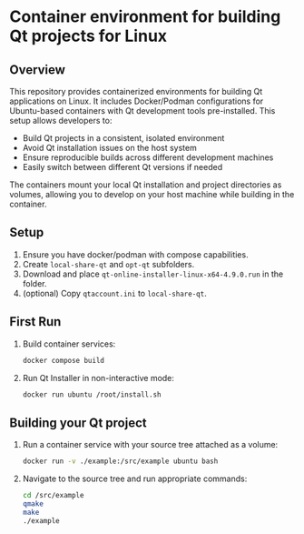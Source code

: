 # Container environment for building Qt projects for Linux

## Overview

This repository provides containerized environments for building Qt applications on Linux. It includes Docker/Podman configurations for Ubuntu-based containers with Qt development tools pre-installed. This setup allows developers to:

- Build Qt projects in a consistent, isolated environment
- Avoid Qt installation issues on the host system
- Ensure reproducible builds across different development machines
- Easily switch between different Qt versions if needed

The containers mount your local Qt installation and project directories as volumes, allowing you to develop on your host machine while building in the container.


## Setup

1. Ensure you have docker/podman with compose capabilities.
2. Create `local-share-qt` and `opt-qt` subfolders.
3. Download and place `qt-online-installer-linux-x64-4.9.0.run` in the folder. 
3. (optional) Copy `qtaccount.ini` to `local-share-qt`.

## First Run

1. Build container services:
    ```sh
    docker compose build
    ```
2. Run Qt Installer in non-interactive mode:
    ```sh
    docker run ubuntu /root/install.sh
    ```

## Building your Qt project

1. Run a container service with your source tree attached as a volume:
    ```sh
    docker run -v ./example:/src/example ubuntu bash
    ```
2. Navigate to the source tree and run appropriate commands:
    ```sh
    cd /src/example
    qmake
    make
    ./example
    ```
